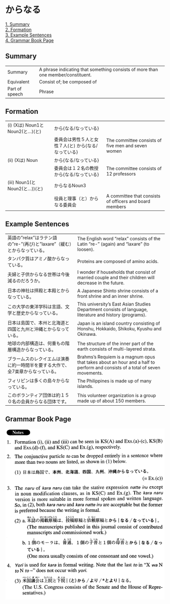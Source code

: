 # からなる

[1. Summary](#summary)<br>
[2. Formation](#formation)<br>
[3. Example Sentences](#example-sentences)<br>
[4. Grammar Book Page](#grammar-book-page)<br>


## Summary

<table><tr>   <td>Summary</td>   <td>A phrase indicating that something consists of more than one member/constituent.</td></tr><tr>   <td>Equivalent</td>   <td>Consist of; be composed of</td></tr><tr>   <td>Part of speech</td>   <td>Phrase</td></tr></table>

## Formation

<table class="table"><tbody><tr class="tr head"><td class="td"><span class="numbers">(i)</span> <span class="bold">(Xは) Noun<span class="subscript">1</span>とNoun<span class="subscript">2</span>(と…)(と)</span> </td><td class="td"><span class="concept">から</span><span>{</span><span class="concept">なる</span><span>/</span><span class="concept">なっている</span><span>}</span></td><td class="td"></td></tr><tr class="tr"><td class="td"></td><td class="td"><span>委員会は男性５人と女性７人(と)</span> <span class="concept">から</span><span>{</span><span class="concept">なる</span><span>/</span><span class="concept">なっている</span><span>}</span></td><td class="td"><span>The committee consists of five men and seven women</span></td></tr><tr class="tr head"><td class="td"><span class="numbers">(ii)</span> <span class="bold">(Xは) Noun</span></td><td class="td"><span class="concept">から</span><span>{</span><span class="concept">なる</span><span>/</span><span class="concept">なっている</span><span>}</span></td><td class="td"></td></tr><tr class="tr"><td class="td"></td><td class="td"><span>委員会は１２名の教授</span><span class="concept">から</span><span>{</span><span class="concept">なる</span><span>/</span><span class="concept">なっている</span><span>}</span></td><td class="td"><span>The committee consists of 12 professors</span></td></tr><tr class="tr head"><td class="td"><span class="numbers">(iii)</span> <span class="bold">Noun<span class="subscript">1</span>(とNoun<span class="subscript">2</span>(と…))(と)</span> </td><td class="td"><span class="concept">からなる</span><span>Noun<span class="subscript">3</span></span></td><td class="td"></td></tr><tr class="tr"><td class="td"></td><td class="td"><span>役員と理事（と）</span><span class="concept">からなる</span><span>委員会</span></td><td class="td"><span>A committee that consists of officers and board members</span></td></tr></tbody></table>

## Example Sentences

<table><tr>   <td>英語の”relax”はラテン語の”re-”(再び)と”laxare”（緩む）とからなっている。</td>   <td>The English word “relax” consists of the Latin “re-” (again) and “laxare” (to loosen).</td></tr><tr>   <td>タンパク質はアミノ酸からなっている。</td>   <td>Proteins are composed of amino acids.</td></tr><tr>   <td>夫婦と子供からなる世帯は今後減るのだろうか。</td>   <td>I wonder if households that consist of married couple and their children will decrease in the future.</td></tr><tr>   <td>日本の神社は拝殿と本殿とからなっている。</td>   <td>A Japanese Shinto shrine consists of a front shrine and an inner shrine.</td></tr><tr>   <td>この大学の東洋学科は言語、文学と歴史からなっている。</td>   <td>This university’s East Asian Studies Department consists of language, literature and history (programs).</td></tr><tr>   <td>日本は島国で、本州と北海道と四国と九州と沖縄とからなっている。</td>   <td>Japan is an island country consisting of Honshu, Hokkaido, Shikoku, Kyushu and Okinawa.</td></tr><tr>   <td>地球の内部構造は、何重もの階層構造からなっている。</td>   <td>The structure of the inner part of the earth consists of multi-layered strata.</td></tr><tr>   <td>ブラームスのレクイエムは演奏に約一時間半を要する大作で、全7楽章からなっている。</td>   <td>Brahms’s Requiem is a magnum opus that takes about an hour and a half to perform and consists of a total of seven movements.</td></tr><tr>   <td>フィリピンは多くの島々からなっている。</td>   <td>The Philippines is made up of many islands.</td></tr><tr>   <td>このボランティア団体は約１５０名の会員からなる団体です。</td>   <td>This volunteer organization is a group made up of about 150 members.</td></tr></table>

## Grammar Book Page

![](../img/Advancedからなる.png)

